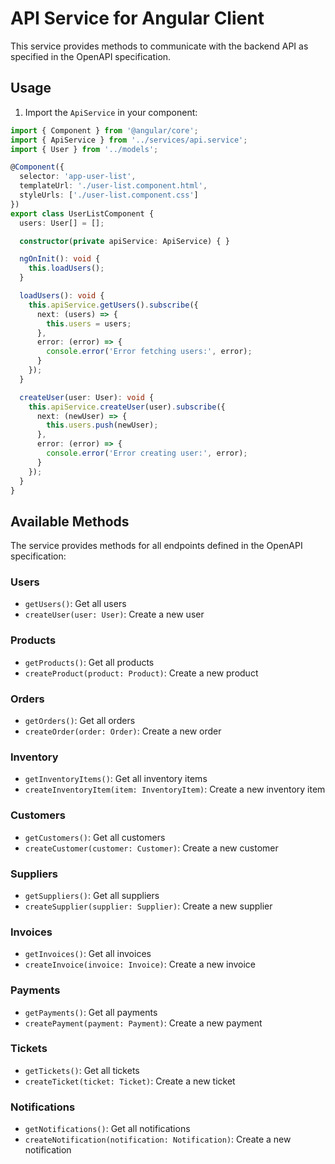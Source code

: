 # API Service for Angular Client

This service provides methods to communicate with the backend API as specified in the OpenAPI specification.

## Usage

1. Import the `ApiService` in your component:

```typescript
import { Component } from '@angular/core';
import { ApiService } from '../services/api.service';
import { User } from '../models';

@Component({
  selector: 'app-user-list',
  templateUrl: './user-list.component.html',
  styleUrls: ['./user-list.component.css']
})
export class UserListComponent {
  users: User[] = [];

  constructor(private apiService: ApiService) { }

  ngOnInit(): void {
    this.loadUsers();
  }

  loadUsers(): void {
    this.apiService.getUsers().subscribe({
      next: (users) => {
        this.users = users;
      },
      error: (error) => {
        console.error('Error fetching users:', error);
      }
    });
  }

  createUser(user: User): void {
    this.apiService.createUser(user).subscribe({
      next: (newUser) => {
        this.users.push(newUser);
      },
      error: (error) => {
        console.error('Error creating user:', error);
      }
    });
  }
}
```

## Available Methods

The service provides methods for all endpoints defined in the OpenAPI specification:

### Users
- `getUsers()`: Get all users
- `createUser(user: User)`: Create a new user

### Products
- `getProducts()`: Get all products
- `createProduct(product: Product)`: Create a new product

### Orders
- `getOrders()`: Get all orders
- `createOrder(order: Order)`: Create a new order

### Inventory
- `getInventoryItems()`: Get all inventory items
- `createInventoryItem(item: InventoryItem)`: Create a new inventory item

### Customers
- `getCustomers()`: Get all customers
- `createCustomer(customer: Customer)`: Create a new customer

### Suppliers
- `getSuppliers()`: Get all suppliers
- `createSupplier(supplier: Supplier)`: Create a new supplier

### Invoices
- `getInvoices()`: Get all invoices
- `createInvoice(invoice: Invoice)`: Create a new invoice

### Payments
- `getPayments()`: Get all payments
- `createPayment(payment: Payment)`: Create a new payment

### Tickets
- `getTickets()`: Get all tickets
- `createTicket(ticket: Ticket)`: Create a new ticket

### Notifications
- `getNotifications()`: Get all notifications
- `createNotification(notification: Notification)`: Create a new notification
